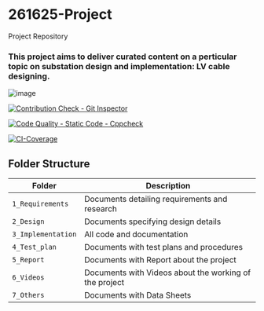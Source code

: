 # 261625-Project
Project Repository


### This project aims to deliver curated content on a perticular topic on substation design and implementation: LV cable designing. 

![image](https://user-images.githubusercontent.com/80807460/114123691-749e7400-9910-11eb-97d4-97f6352669a2.png)

[![Contribution Check - Git Inspector](https://github.com/Vyaskaushik-vyas/261625-Project/actions/workflows/gitinspector.yml/badge.svg)](https://github.com/Vyaskaushik-vyas/261625-Project/actions/workflows/gitinspector.yml)

[![Code Quality - Static Code - Cppcheck](https://github.com/Vyaskaushik-vyas/261625-Project/actions/workflows/cppcheck.yml/badge.svg)](https://github.com/Vyaskaushik-vyas/261625-Project/actions/workflows/cppcheck.yml)

[![CI-Coverage](https://github.com/Vyaskaushik-vyas/261625-Project/actions/workflows/code-coverage.yml/badge.svg)](https://github.com/Vyaskaushik-vyas/261625-Project/actions/workflows/code-coverage.yml)



## Folder Structure
Folder             | Description
-------------------| -----------------------------------------
`1_Requirements`   | Documents detailing requirements and research
`2_Design`         | Documents specifying design details
`3_Implementation` | All code and documentation
`4_Test_plan`      | Documents with test plans and procedures
`5_Report`         |  Documents with Report about the project               
`6_Videos`         | Documents with Videos about the working of the project
`7_Others   `      | Documents with Data Sheets
